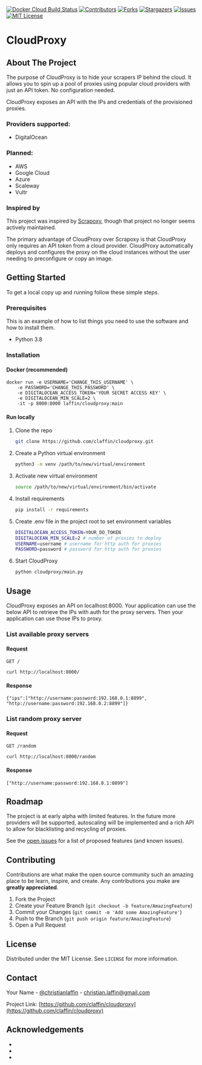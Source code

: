 [![Docker Cloud Build Status][docker-shield]][docker-url]
[![Contributors][contributors-shield]][contributors-url]
[![Forks][forks-shield]][forks-url]
[![Stargazers][stars-shield]][stars-url]
[![Issues][issues-shield]][issues-url]
[![MIT License][license-shield]][license-url]
# CloudProxy



<!-- ABOUT THE PROJECT -->
## About The Project

The purpose of CloudProxy is to hide your scrapers IP behind the cloud. It allows you to spin up a pool of proxies using popular cloud providers with just an API token. No configuration needed. 

CloudProxy exposes an API with the IPs and credentials of the provisioned proxies. 

### Providers supported:
* DigitalOcean

### Planned:
* AWS
* Google Cloud
* Azure
* Scaleway
* Vultr



### Inspired by
This project was inspired by [Scrapoxy](https://github.com/fabienvauchelles/scrapoxy), though that project no longer seems actively maintained. 

The primary advantage of CloudProxy over Scrapoxy is that CloudProxy only requires an API token from a cloud provider. CloudProxy automatically deploys and configures the proxy on the cloud instances without the user needing to preconfigure or copy an image.


<!-- GETTING STARTED -->
## Getting Started

To get a local copy up and running follow these simple steps.

### Prerequisites

This is an example of how to list things you need to use the software and how to install them.
* Python 3.8

### Installation

#### Docker (recommended)

   ```shell
   docker run -e USERNAME='CHANGE_THIS_USERNAME' \
       -e PASSWORD='CHANGE_THIS_PASSWORD' \
       -e DIGITALOCEAN_ACCESS_TOKEN='YOUR SECRET ACCESS KEY' \
       -e DIGITALOCEAN_MIN_SCALE=2 \
       -it -p 8000:8000 laffin/cloudproxy:main
   ```

#### Run locally

1. Clone the repo
   ```sh
   git clone https://github.com/claffin/cloudproxy.git
   ```
2. Create a Python virtual environment 
   ```sh
   python3 -m venv /path/to/new/virtual/environment
   ```
3. Activate new virtual environment 
   ```sh
   source /path/to/new/virtual/environment/bin/activate
   ```
4. Install requirements
   ```sh
   pip install -r requirements
   ```
5. Create .env file in the project root to set environment variables
   ```sh
   DIGITALOCEAN_ACCESS_TOKEN=YOUR_DO_TOKEN 
   DIGITALOCEAN_MIN_SCALE=2 # number of proxies to deploy
   USERNAME=username # username for http auth for proxies
   PASSWORD=password # password for http auth for prxoies
   ```
6. Start CloudProxy
    ```sh
    python cloudproxy/main.py
    ```

<!-- USAGE EXAMPLES -->
## Usage

CloudProxy exposes an API on localhost:8000. Your application can use the below API to retrieve the IPs with auth for the proxy servers. Then your application can use those IPs to proxy.


### List available proxy servers
#### Request

`GET /`

    curl http://localhost:8000/

#### Response

    {"ips":["http://username:password:192.168.0.1:8899", "http://username:password:192.168.0.2:8899"]}

### List random proxy server
#### Request

`GET /random`

    curl http://localhost:8000/random

#### Response

    ["http://username:password:192.168.0.1:8899"]

<!-- ROADMAP -->
## Roadmap

The project is at early alpha with limited features. In the future more providers will be supported, autoscaling will be implemented and a rich API to allow for blacklisting and recycling of proxies.

See the [open issues](https://github.com/claffin/cloudproxy/issues) for a list of proposed features (and known issues).



<!-- CONTRIBUTING -->
## Contributing

Contributions are what make the open source community such an amazing place to be learn, inspire, and create. Any contributions you make are **greatly appreciated**.

1. Fork the Project
2. Create your Feature Branch (`git checkout -b feature/AmazingFeature`)
3. Commit your Changes (`git commit -m 'Add some AmazingFeature'`)
4. Push to the Branch (`git push origin feature/AmazingFeature`)
5. Open a Pull Request



<!-- LICENSE -->
## License

Distributed under the MIT License. See `LICENSE` for more information.



<!-- CONTACT -->
## Contact

Your Name - [@christianlaffin](https://twitter.com/christianlaffin) - christian.laffin@gmail.com

Project Link: [https://github.com/claffin/cloudproxy](https://github.com/claffin/cloudproxy)



<!-- ACKNOWLEDGEMENTS -->
## Acknowledgements

* []()
* []()
* []()





<!-- MARKDOWN LINKS & IMAGES -->
<!-- https://www.markdownguide.org/basic-syntax/#reference-style-links -->
[contributors-shield]: https://img.shields.io/github/contributors/claffin/cloudproxy.svg?style=for-the-badge
[contributors-url]: https://github.com/claffin/cloudproxy/graphs/contributors
[forks-shield]: https://img.shields.io/github/forks/claffin/cloudproxy.svg?style=for-the-badge
[forks-url]: https://github.com/claffin/cloudproxy/network/members
[stars-shield]: https://img.shields.io/github/stars/claffin/cloudproxy.svg?style=for-the-badge
[stars-url]: https://github.com/claffin/cloudproxy/stargazers
[issues-shield]: https://img.shields.io/github/issues/claffin/cloudproxy.svg?style=for-the-badge
[issues-url]: https://github.com/claffin/cloudproxy/issues
[license-shield]: https://img.shields.io/github/license/claffin/cloudproxy.svg?style=for-the-badge
[license-url]: https://github.com/claffin/cloudproxy/blob/master/LICENSE.txt
[docker-url]: https://hub.docker.com/r/laffin/cloudproxy
[docker-shield]: https://img.shields.io/docker/cloud/build/laffin/cloudproxy?style=for-the-badge